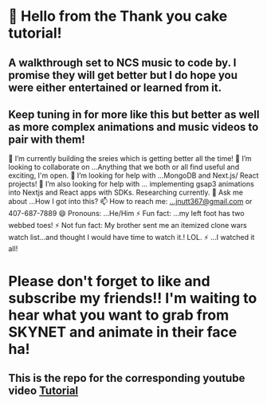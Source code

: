 # 👋 Hello from the Thank you cake tutorial!
## A walkthrough set to NCS music to code by. I promise they will get better but I do hope you were either entertained or learned from it. 
## Keep tuning in for more like this but better as well as more complex animations and music videos to pair with them!
🌱 I’m currently building the sreies which is getting better all the time!
👯 I’m looking to collaborate on ...Anything that we both or all find useful and exciting, I'm open.
🤔 I’m looking for help with ...MongoDB and Next.js/ React projects!
🤔 I’m also looking for help with ... implementing gsap3 animations into Nextjs and React apps with SDKs. Researching currently.
💬 Ask me about ...How I got into this?
📫 How to reach me: ...jnutt367@gmail.com or 407-687-7889
😄 Pronouns: ...He/Him
⚡ Fun fact: ...my left foot has two webbed toes!
⚡ Not fun fact: My brother sent me an itemized clone wars watch list...and thought I would have time to watch it.! LOL.
⚡ ...I watched it all!
# Please don't forget to like and subscribe my friends!! I'm waiting to hear what you want to grab from SKYNET and animate in their face ha!
## This is the repo for the corresponding youtube video [Tutorial](https://www.youtube.com/watch?v=1DTmucDnIGo)
